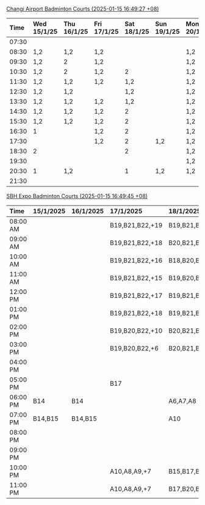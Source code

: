 [Changi Airport Badminton Courts (2025-01-15 16:49:27 +08)](https://www.carc.org.sg/FacilityBooking.aspx)

| Time   | Wed 15/1/25   | Thu 16/1/25   | Fri 17/1/25   | Sat 18/1/25   | Sun 19/1/25   | Mon 20/1/25   | Tue 21/1/25   |
|:-------|:--------------|:--------------|:--------------|:--------------|:--------------|:--------------|:--------------|
| 07:30  |               |               |               |               |               |               |               |
| 08:30  | 1,2           | 1,2           | 1,2           |               |               | 1,2           | 1,2           |
| 09:30  | 1,2           | 2             | 1,2           |               |               | 1,2           | 1,2           |
| 10:30  | 1,2           | 2             | 1,2           | 2             |               | 1,2           | 1,2           |
| 11:30  | 1,2           | 1,2           | 1,2           | 1,2           |               | 1,2           | 1,2           |
| 12:30  | 1,2           | 1,2           |               | 1,2           |               | 1,2           | 1,2           |
| 13:30  | 1,2           | 1,2           | 1,2           | 1,2           |               | 1,2           | 1,2           |
| 14:30  | 1,2           | 1,2           | 1,2           | 2             |               | 1,2           | 1,2           |
| 15:30  | 1,2           | 1,2           | 1,2           | 2             |               | 1,2           | 1             |
| 16:30  | 1             |               | 1,2           | 2             |               | 1,2           | 1             |
| 17:30  |               |               | 1,2           | 2             | 1,2           | 1,2           | 1,2           |
| 18:30  | 2             |               |               | 2             |               | 1,2           |               |
| 19:30  |               |               |               |               |               | 1,2           |               |
| 20:30  | 1             | 1,2           |               | 1             | 1,2           | 1,2           | 1,2           |
| 21:30  |               |               |               |               |               |               |               |

[SBH Expo Badminton Courts (2025-01-15 16:49:45 +08)](https://singaporebadmintonhall.getomnify.com/widgets/O3MRKGBH359GA55KHMG1RD)

| Time     | 15/1/2025   | 16/1/2025   | 17/1/2025       | 18/1/2025       | 19/1/2025       | 20/1/2025       | 21/1/2025       |
|:---------|:------------|:------------|:----------------|:----------------|:----------------|:----------------|:----------------|
| 08:00 AM |             |             | B19,B21,B22,+19 | B19,B21,B22,+15 | A6,B15          | B19,B21,B22,+12 | B19,B21,B22,+14 |
| 09:00 AM |             |             | B19,B21,B22,+18 | B20,B21,B22,+14 |                 | B17             | B19,B21,B22,+14 |
| 10:00 AM |             |             | B19,B21,B22,+16 | B18,B20,B21,+16 |                 | B17             | B19,B21,B22,+18 |
| 11:00 AM |             |             | B19,B21,B22,+15 | B19,B20,B21,+17 |                 |                 | B19,B21,B22,+18 |
| 12:00 PM |             |             | B19,B21,B22,+17 | B19,B21,B22,+18 |                 |                 | B19,B21,B22,+14 |
| 01:00 PM |             |             | B19,B21,B22,+18 | B19,B21,B22,+16 |                 |                 | B19,B21,B22,+14 |
| 02:00 PM |             |             | B19,B20,B22,+10 | B20,B21,B22,+11 |                 |                 | B19,B21,B22,+17 |
| 03:00 PM |             |             | B19,B20,B22,+6  | B20,B21,B22,+3  |                 |                 | B19,B20,B22,+8  |
| 04:00 PM |             |             |                 |                 |                 |                 | B19,B20,B22,+7  |
| 05:00 PM |             |             | B17             |                 |                 |                 | B19,B21,B22,+10 |
| 06:00 PM | B14         | B14         |                 | A6,A7,A8        |                 |                 | B22             |
| 07:00 PM | B14,B15     | B14,B15     |                 | A10             |                 |                 | A7,A8           |
| 08:00 PM |             |             |                 |                 |                 | B18,B20,B21,+9  |                 |
| 09:00 PM |             |             |                 |                 |                 | B19,B21,B22,+14 |                 |
| 10:00 PM |             |             | A10,A8,A9,+7    | B15,B17,B22,+10 | B20,B21,B22,+15 | A10,A8,A9,+6    | A10,A8,A9,+7    |
| 11:00 PM |             |             | A10,A8,A9,+7    | B17,B20,B22,+11 | B20,B21,B22,+16 | A10,A8,A9,+7    | A10,A8,A9,+7    |

